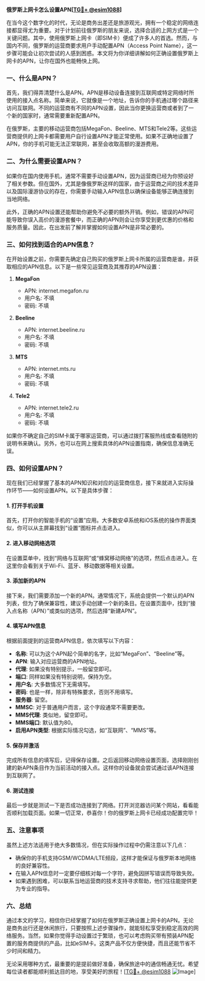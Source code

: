 **俄罗斯上网卡怎么设置APN[[TG💪+ @esim1088](https://t.me/s/esim1088)]**

在当今这个数字化的时代，无论是商务出差还是旅游观光，拥有一个稳定的网络连接都显得尤为重要。对于计划前往俄罗斯的朋友来说，选择合适的上网方式是一个关键问题。其中，使用俄罗斯上网卡（即SIM卡）便成了许多人的首选。然而，与国内不同，俄罗斯的运营商要求用户手动配置APN（Access Point Name），这一步骤可能会让初次尝试的人感到困惑。本文将为你详细讲解如何正确设置俄罗斯上网卡的APN，让你在国外也能畅快上网。

### 一、什么是APN？

首先，我们得弄清楚什么是APN。APN是移动设备连接到互联网或特定网络时所使用的接入点名称。简单来说，它就像是一个地址，告诉你的手机通过哪个路径来访问互联网。不同的运营商有不同的APN设置，因此当你更换运营商或者到了一个新的国家时，通常需要重新配置APN。

在俄罗斯，主要的移动运营商包括MegaFon、Beeline、MTS和Tele2等。这些运营商提供的上网卡都需要用户自行设置APN才能正常使用。如果不正确地设置了APN，你的手机可能无法正常联网，甚至会收取高额的漫游费用。

### 二、为什么需要设置APN？

如果你在国内使用手机，通常不需要手动设置APN，因为运营商已经为你预设好了相关参数。但在国外，尤其是像俄罗斯这样的国家，由于运营商之间的技术差异以及国际漫游协议的存在，你需要手动输入APN信息以确保设备能够正确连接到当地网络。

此外，正确的APN设置还能帮助你避免不必要的额外开销。例如，错误的APN可能导致你误入高价的漫游套餐中，而正确的APN则会让你享受到更优惠的价格和服务质量。因此，在出发前了解并掌握如何设置APN是非常必要的。

### 三、如何找到适合的APN信息？

在开始设置之前，你需要先确定自己购买的俄罗斯上网卡所属的运营商是谁，并获取相应的APN信息。以下是一些常见运营商及其推荐的APN设置：

1. **MegaFon**
   - APN: internet.megafon.ru
   - 用户名: 不填
   - 密码: 不填

2. **Beeline**
   - APN: internet.beeline.ru
   - 用户名: 不填
   - 密码: 不填

3. **MTS**
   - APN: internet.mts.ru
   - 用户名: 不填
   - 密码: 不填

4. **Tele2**
   - APN: internet.tele2.ru
   - 用户名: 不填
   - 密码: 不填

如果你不确定自己的SIM卡属于哪家运营商，可以通过拨打客服热线或查看随附的说明书来确认。另外，也可以在网上搜索具体的APN设置指南，确保信息准确无误。

### 四、如何设置APN？

现在我们已经掌握了基本的APN知识和对应的运营商信息，接下来就进入实际操作环节——如何设置APN。以下是具体步骤：

#### 1. 打开手机设置
首先，打开你的智能手机的“设置”应用。大多数安卓系统和iOS系统的操作界面类似，你可以从主屏幕找到“设置”图标并点击进入。

#### 2. 进入移动网络选项
在设置菜单中，找到“网络与互联网”或“蜂窝移动网络”的选项，然后点击进入。在这里你会看到关于Wi-Fi、蓝牙、移动数据等相关设置。

#### 3. 添加新的APN
接下来，我们需要添加一个新的APN。通常情况下，系统会提供一个默认的APN列表，但为了确保兼容性，建议手动创建一个新的条目。在设置页面中，找到“接入点名称（APN）”或类似的选项，然后选择“新建APN”。

#### 4. 填写APN信息
根据前面提到的运营商APN信息，依次填写以下内容：
- **名称**: 可以为这个APN起个简单的名字，比如“MegaFon”、“Beeline”等。
- **APN**: 输入对应运营商的APN地址。
- **代理**: 如果没有特别提示，一般留空即可。
- **端口**: 同样如果没有特别说明，保持为空。
- **用户名**: 大多数情况下无需填写。
- **密码**: 也是一样，除非有特殊要求，否则不用填写。
- **服务器**: 留空。
- **MMSC**: 对于普通用户而言，这个字段通常不需要更改。
- **MMS代理**: 类似地，留空即可。
- **MMS端口**: 默认值为80。
- **启用APN类型**: 根据实际情况勾选，如“互联网”、“MMS”等。

#### 5. 保存并激活
完成所有信息的填写后，记得保存设置。之后返回移动网络设置页面，选择刚刚创建的新APN条目作为当前活动的接入点。这样你的设备就会尝试通过该APN连接到互联网了。

#### 6. 测试连接
最后一步就是测试一下是否成功连接到了网络。打开浏览器访问某个网站，看看能否顺利加载页面。如果一切正常，恭喜你！你的俄罗斯上网卡已经成功配置完毕！

### 五、注意事项

虽然上述方法适用于绝大多数情况，但在实际操作过程中仍需注意以下几点：
- 确保你的手机支持GSM/WCDMA/LTE频段，这样才能保证与俄罗斯本地网络的良好兼容性。
- 在输入APN信息时一定要仔细核对每一个字符，避免因拼写错误而导致失败。
- 如果遇到困难，可以联系当地运营商的技术支持寻求帮助，他们往往能提供更为专业的指导。

### 六、总结

通过本文的学习，相信你已经掌握了如何在俄罗斯正确设置上网卡的APN。无论是商务出行还是休闲旅行，只要按照上述步骤操作，就能轻松享受到稳定高效的网络服务。当然，如果你觉得手动设置过于繁琐，也可以考虑购买带有预装APN配置的服务商提供的产品，比如eSIM卡。这类产品不仅方便快捷，而且还能节省不少时间和精力。

无论采用哪种方式，最重要的是提前做好准备，确保旅途中的通信畅通无忧。希望每位读者都能顺利抵达目的地，享受美好的旅程！[[TG💪+ @esim1088](https://t.me/s/esim1088) ![Image](https://i.postimg.cc/4NQfJmqS/Snipaste-2025-05-13-00-14-12.png)]